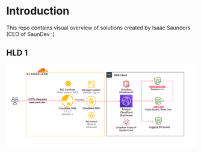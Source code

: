# Introduction 
This repo contains visual overview of solutions created by Isaac Saunders (CEO of SaunDev :)

## HLD 1

![image](assets/cloudflare-aws-static-site-hld.png)